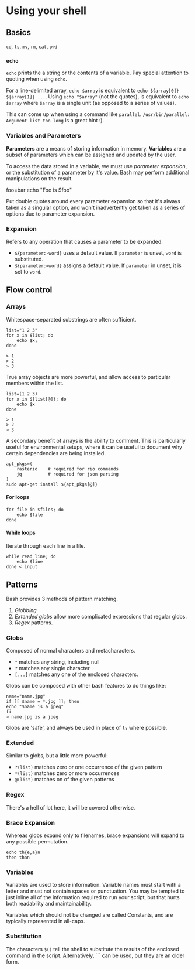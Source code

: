 Using your shell
================

Basics
-------

`cd`, `ls`, `mv`, `rm`, `cat`, `pwd`

### `echo`

`echo` prints the a string or the contents of a variable. Pay special attention to quoting when using `echo`.

For a line-delimited array, `echo $array` is equivalent to `echo ${array[0]} ${array[1]} ...`. Using `echo "$array"` (not the quotes), is equivalent to `echo $array` where `$array` is a single unit (as opposed to a series of values).

This can come up when using a command like `parallel`. `/usr/bin/parallel: Argument list too long` is a great hint :).


### Variables and Parameters

**Parameters** are a means of storing information in memory. **Variables** are a subset of parameters which can be assigned and updated by the user.

To access the data stored in a variable, we must use *parameter expansion*, or the substitution of a parameter by it's value. Bash may perform additional manipulations on the result.

foo=bar
echo "Foo is $foo"

Put double quotes around every parameter expansion so that it's always taken as a singular option, and won't inadvertently get taken as a series of options due to parameter expansion.


### Expansion

Refers to any operation that causes a parameter to be expanded.

- `${parameter:-word}` uses a default value. If `parameter` is unset, `word` is substituted.
- `${parameter:=word}` assigns a default value. If `parameter` in unset, it is set to `word`.


Flow control
------------


### Arrays

Whitespace-separated substrings are often sufficient.

    list="1 2 3"
    for x in $list; do
        echo $x;
    done

    > 1
    > 2
    > 3

True array objects are more powerful, and allow access to particular members within the list.

    list=(1 2 3)
    for x in ${list[@]}; do
        echo $x       
    done

    > 1
    > 2
    > 3

A secondary  benefit of arrays is the ability to comment. This is particularly useful for environmental setups, where it can be useful to document why certain dependencies are being installed.

    apt_pkgs=(
        rasterio    # required for rio commands
        jq          # required for json parsing
    )
    sudo apt-get install ${apt_pkgs[@]}


#### For loops

    for file in $files; do
        echo $file
    done

#### While loops

Iterate through each line in a file.

    while read line; do
        echo $line
    done < input

Patterns
--------

Bash provides 3 methods of pattern matching.

1. *Globbing*
2. *Extended globs* allow more complicated expressions that regular globs.
3. *Regex* patterns.

### Globs

Composed of normal characters and metacharacters.

- `*` matches any string, including null
- `?` matches any single character
- `[...]` matches any one of the enclosed characters.

Globs can be composed with other bash features to do things like:

    name="name.jpg"
    if [[ $name = *.jpg ]]; then
    echo "$name is a jpeg"
    fi
    > name.jpg is a jpeg

Globs are 'safe', and always be used in place of `ls` where possible.

### Extended

Similar to globs, but a little more powerful:

- `?(list)` matches zero or one occurrence of the given pattern
- `*(list)` matches zero or more occurrences
- `@(list)` matches on of the given patterns

### Regex

There's a hell of lot here, it will be covered otherwise.

### Brace Expansion

Whereas globs expand only to filenames, brace expansions will expand to any possible permutation.

    echo th{e,a}n
    then than

### Variables

Variables are used to store information. Variable names must start with a letter and must not contain spaces or punctuation. You may be tempted to just inline all of the information required to run your script, but that hurts both readability and maintainability. 

Variables which should not be changed are called Constants, and are typically represented in all-caps.

### Substitution

The characters `$()` tell the shell to substitute the results of the enclosed command in the script. Alternatively, `\`` can be used, but they are an older form.


